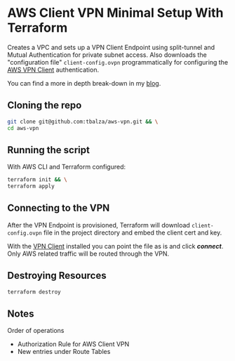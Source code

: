# AWS Client VPN Minimal Setup With Terraform

Creates a VPC and sets up a VPN Client Endpoint using split-tunnel and Mutual Authentication for private subnet access. Also downloads the "configuration file" `client-config.ovpn` programmatically for configuring the [AWS VPN Client](https://aws.amazon.com/vpn/client-vpn-download/) authentication.

You can find a more in depth break-down in my [blog](https://tbalza.net/provisioning-amazon-client-vpn-with-terraform/).

## Cloning the repo
```bash
git clone git@github.com:tbalza/aws-vpn.git && \
cd aws-vpn
```

## Running the script
With AWS CLI and Terraform configured:
```bash
terraform init && \
terraform apply
```

## Connecting to the VPN
After the VPN Endpoint is provisioned, Terraform will download `client-config.ovpn` file in the project directory and embed the client cert and key.

With the [VPN Client](https://aws.amazon.com/vpn/client-vpn-download/) installed you can point the file as is and click ***connect***. Only AWS related traffic will be routed through the VPN.

## Destroying Resources
```bash
terraform destroy
```

## Notes
Order of operations
- Authorization Rule for AWS Client VPN
- New entries under Route Tables